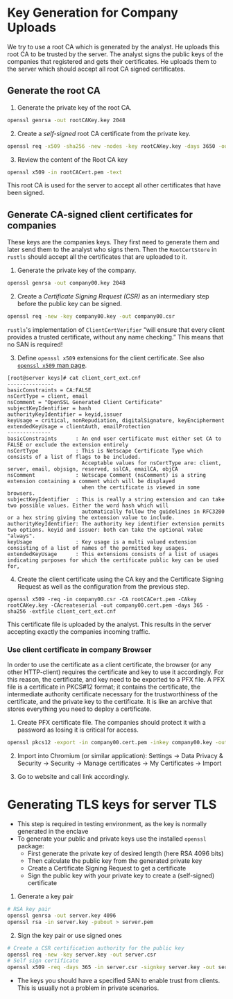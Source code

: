 # Key Generation for Company Uploads

We try to use a root CA which is generated by the analyst. He uploads this root CA to be trusted by the server.
The analyst signs the public keys of the companies that registered and gets their certificates.
He uploads them to the server which should accept all root CA signed certificates.

## Generate the root CA

1. Generate the private key of the root CA.
```bash
openssl genrsa -out rootCAKey.key 2048
```

2. Create a *self-signed* root CA certificate from the private key.
```bash
openssl req -x509 -sha256 -new -nodes -key rootCAKey.key -days 3650 -out rootCACert.pem
```

3. Review the content of the Root CA key
```bash
openssl x509 -in rootCACert.pem -text
```  

This root CA is used for the server to accept all other certificates that have been signed. 

## Generate CA-signed client certificates for companies

These keys are the companies keys. They first need to generate them and later send them to the analyst who signs them.
Then the `RootCertStore` in `rustls` should accept all the certificates that are uploaded to it.

1. Generate the private key of the company.
```bash
openssl genrsa -out company00.key 2048
```

2. Create a *Certificate Signing Request (CSR)* as an intermediary step before the public key can be signed.
```bash
openssl req -new -key company00.key -out company00.csr
```
`rustls`'s implementation of `ClientCertVerifier` “will ensure that every client provides a trusted certificate, without any name checking.” This means that no SAN is required!

3. Define `openssl x509` extensions for the client certificate. See also [`openssl x509` man page](https://www.openssl.org/docs/manmaster/man5/x509v3_config.html).

```
[root@server keys]# cat client_cert_ext.cnf
---------------
basicConstraints = CA:FALSE
nsCertType = client, email
nsComment = "OpenSSL Generated Client Certificate"
subjectKeyIdentifier = hash
authorityKeyIdentifier = keyid,issuer
keyUsage = critical, nonRepudiation, digitalSignature, keyEncipherment
extendedKeyUsage = clientAuth, emailProtection
--------------
basicConstraints      : An end user certificate must either set CA to FALSE or exclude the extension entirely
nsCertType            : This is Netscape Certificate Type which consists of a list of flags to be included. 
                        Acceptable values for nsCertType are: client, server, email, objsign, reserved, sslCA, emailCA, objCA
nsComment             : Netscape Comment (nsComment) is a string extension containing a comment which will be displayed 
                        when the certificate is viewed in some browsers.
subjectKeyIdentifier  : This is really a string extension and can take two possible values. Either the word hash which will 
                        automatically follow the guidelines in RFC3280 or a hex string giving the extension value to include.
authorityKeyIdentifier: The authority key identifier extension permits two options. keyid and issuer: both can take the optional value "always".
keyUsage              : Key usage is a multi valued extension consisting of a list of names of the permitted key usages.
extendedKeyUsage      : This extensions consists of a list of usages indicating purposes for which the certificate public key can be used for,
```

4. Create the client certificate using the CA key and the Certificate Signing Request as well as the configuration from the previous step. 
```
openssl x509 -req -in company00.csr -CA rootCACert.pem -CAkey rootCAKey.key -CAcreateserial -out company00.cert.pem -days 365 -sha256 -extfile client_cert_ext.cnf
```

This certificate file is uploaded by the analyst. This results in the server accepting exactly the companies incoming traffic.

### Use client certificate in company Browser

In order to use the certificate as a client certificate, the browser (or any other HTTP-client) requires the certificate and key to use it accordingly.
For this reason, the certificate, and key need to be exported to a PFX file.
A PFX file is a certificate in PKCS#12 format; it contains the certificate, the intermediate authority certificate necessary for the trustworthiness of the certificate, and the private key to the certificate. 
It is like an archive that stores everything you need to deploy a certificate.

1. Create PFX certificate file. The companies should protect it with a password as losing it is critical for access. 
```bash
openssl pkcs12 -export -in company00.cert.pem -inkey company00.key -out company00.pfx
```

2. Import into Chromium (or similar application): Settings → Data Privacy & Security → Security → Manage certificates → My Certificates → Import

3. Go to website and call link accordingly.

# Generating TLS keys for server TLS 

- This step is required in testing environment, as the key is normally generated in the enclave
- To generate your public and private keys use the installed `openssl` package:
    - First generate the private key of desired length (here RSA 4096 bits)
    - Then calculate the public key from the generated private key
    - Create a Certificate Signing Request to get a certificate
    - Sign the public key with your private key to create a (self-signed) certificate

1. Generate a key pair
``` bash
# RSA key pair
openssl genrsa -out server.key 4096
openssl rsa -in server.key -pubout > server.pem
```
2. Sign the key pair or use signed ones
```bash
# Create a CSR certification authority for the public key
openssl req -new -key server.key -out server.csr
# Self sign certificate
openssl x509 -req -days 365 -in server.csr -signkey server.key -out server.pem
```

- The keys you should have a specified SAN to enable trust from clients. This is usually not a problem in private scenarios.
